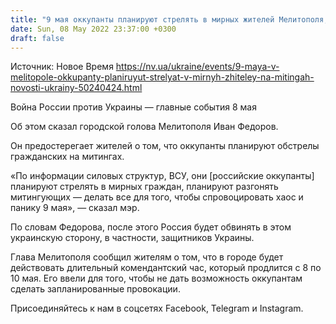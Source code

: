 ```yaml
---
title: "9 мая оккупанты планируют стрелять в мирных жителей Мелитополя, которые выйдут на митинги — мэр"
date: Sun, 08 May 2022 23:37:00 +0300
draft: false
---
```

Источник: Новое Время https://nv.ua/ukraine/events/9-maya-v-melitopole-okkupanty-planiruyut-strelyat-v-mirnyh-zhiteley-na-mitingah-novosti-ukrainy-50240424.html


Война России против Украины — главные события 8 мая

Об этом сказал городской голова Мелитополя Иван Федоров.

Он предостерегает жителей о том, что оккупанты планируют обстрелы гражданских на митингах.

 «По информации силовых структур, ВСУ, они [российские оккупанты] планируют стрелять в мирных граждан, планируют разгонять митингующих — делать все для того, чтобы спровоцировать хаос и панику 9 мая», — сказал мэр.

По словам Федорова, после этого Россия будет обвинять в этом украинскую сторону, в частности, защитников Украины.

Глава Мелитополя сообщил жителям о том, что в городе будет действовать длительный комендантский час, который продлится с 8 по 10 мая. Его ввели для того, чтобы не дать возможность оккупантам сделать запланированные провокации.

Присоединяйтесь к нам в соцсетях Facebook, Telegram и Instagram.
